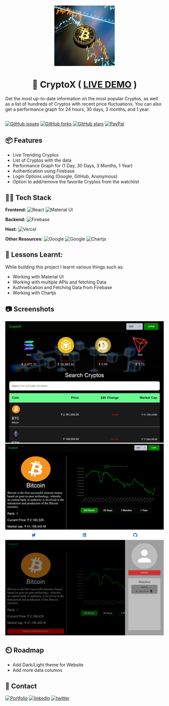 <div align="center">

![Logo](./public/favicon_io/android-chrome-192x192.png)

# 📃 CryptoX ( [LIVE DEMO](https://cryptox2.vercel.app/) )

</div>
Get the most up-to-date information on the most popular Cryptos, as well as a list of hundreds of Cryptos with recent price fluctuations. You can also get a performance graph for 24 hours, 30 days, 3 months, and 1 year.

##

[![GitHub issues](https://img.shields.io/github/issues/VanshSh/CryptoX?style=for-the-badge)](https://github.com/VanshSh/CryptoX/issues)
[![GitHub forks](https://img.shields.io/github/forks/VanshSh/CryptoX?style=for-the-badge)](https://github.com/VanshSh/CryptoX/network)
[![GitHub stars](https://img.shields.io/github/stars/VanshSh/CryptoX?color=yellow&style=for-the-badge)](https://github.com/VanshSh/CryptoX/stargazers)
[![PayPal](https://img.shields.io/badge/Support%20PayPal-00457C?style=for-the-badge&logo=paypal&logoColor=white)](https://paypal.me/vanshsharma27)

## 📦 Features

-   Live Trending Cryptos
-   List of Cryptos with the data
-   Performance Graph for (1 Day, 30 Days, 3 Months, 1 Year)
-   Authentication using Firebase
-   Login Options using (Google, GitHub, Anonymous)
-   Option to add/remove the favorite Cryptos from the watchlist

## 👨‍💻 Tech Stack

**Frontend:** ![React](https://img.shields.io/badge/react-%2320232a.svg?style=for-the-badge&logo=react&logoColor=%2361DAFB) ![Material UI](https://img.shields.io/badge/material%20ui-007fff?style=for-the-badge&logoColor=white)

**Backend:** ![Firebase](https://img.shields.io/badge/firebase-%23039BE5.svg?style=for-the-badge&logo=firebase)

**Host:** ![Vercel](https://img.shields.io/badge/vercel-%23000000.svg?style=for-the-badge&logo=vercel&logoColor=white)

**Other Resources:** ![Google](https://img.shields.io/badge/Google%20Font-4285F4?style=for-the-badge&logo=google&logoColor=white) ![Google](https://img.shields.io/badge/Google%20Icons-4285F4?style=for-the-badge&logo=google&logoColor=white) ![Chartjs](https://img.shields.io/badge/Chartjs-green?style=for-the-badge&logoColor=white)

## 📖 Lessons Learnt:

While building this project I learnt various things such as:

-   Working with Material UI
-   Working with multiple APIs and fetching Data
-   Authnetication and Fetching Data from Firebase
-   Working with Chartjs

## 📷 Screenshots

<img  src="./public/images/demo1.png"/>
<img  src="./public/images/demo2.png"/>
<img  src="./public/images/demo3.png"/>

## ⏲️ Roadmap

-   Add Dark/Light theme for Website
-   Add more data columns

## 🔗 Contact

[![Portfolio](https://img.shields.io/badge/My%20Portfolio-FF6C37?style=for-the-badge&&logoColor=white)](http://vanshsharma.vercel.app/)
[![linkedin](https://img.shields.io/badge/linkedin-0A66C2?style=for-the-badge&logo=linkedin&logoColor=white)](https://www.linkedin.com/in/vanshsharma27/)
[![twitter](https://img.shields.io/badge/twitter-1DA1F2?style=for-the-badge&logo=twitter&logoColor=white)](https://twitter.com/Vanshsh2701)

